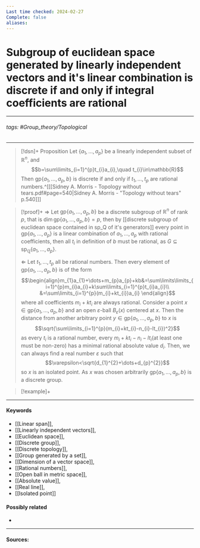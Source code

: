 ```yaml
---
Last time checked: 2024-02-27
Complete: false
aliases:
---
```

# Subgroup of euclidean space generated by linearly independent vectors and it's linear combination is discrete if and only if integral coefficients are rational
***
###### tags: #Group_theory/Topological 
***
>[!dsn]+ Proposition
>Let $\{a_{1},\dots,a_{p}\}$ be a linearly independent subset of $\mathbb{R}^{n}$, and 
>$$b=\sum\limits_{i=1}^{p}t_{i}a_{i},\quad t_{i}\in\mathbb{R}$$ 
>Then $\text{gp}\{a_{1},\dots,a_{p},b\}$ is discrete if and only if $t_{1},\dots,t_{p}$ are rational numbers.^[[[Sidney A. Morris - Topology without tears.pdf#page=540|Sidney A. Morris - "Topology without tears" p.540]]]

>[!proof]+
>$\Rightarrow$
>Let $\text{gp}\{a_{1},\dots,a_{p},b\}$ be a discrete subgroup of $\mathbb{R}^{n}$ of rank $p$, that is $\dim\text{gp}\{a_{1},\dots,a_{p},b\}=p$, then by [[discrete subgroup of euclidean space contained in sp_Q of it's generators]] every point in $\text{gp}\{a_{1},\dots,a_{p}\}$ is a linear combination of $a_{1},\dots,a_{p}$ with rational coefficients, then all $t_{i}$ in definition of $b$ must be rational, as $G\subseteq\text{sp}_{\mathbb{Q}}\{a_{1},\dots,a_{p}\}$.
>
>$\Leftarrow$
>Let $t_{1},\dots,t_{p}$ all be rational numbers. Then every element of $\text{gp}\{a_{1},\dots,a_{p},b\}$ is of the form
>$$\begin{align}m_{1}a_{1}+\dots+m_{p}a_{p}+kb&=\sum\limits\limits_{i=1}^{p}m_{i}a_{i}+k\sum\limits_{i=1}^{p}t_{i}a_{i}\\ &=\sum\limits_{i=1}^{p}(m_{i}+kt_{i})a_{i} \end{align}$$
>where all coefficients $m_{i}+kt_{i}$ are always rational.
>Consider a point $x\in\text{gp}\{a_{1},\dots,a_{p},b\}$ and an open $\varepsilon$-ball $B_{\varepsilon}(x)$ centered at $x$. Then the distance from another arbitrary point $y\in\text{gp}\{a_{1},\dots,a_{p},b\}$ to $x$ is 
>$$\sqrt{\sum\limits_{i=1}^{p}(m_{i}+kt_{i}-n_{i}-lt_{i})^2}$$
>as every $t_{i}$ is a rational number, every $m_{i}+kt_{i}-n_{i}-lt_{i}$(at least one must be non-zero) has a minimal rational absolute value $d_{i}$. Then, we can always find a real number $\varepsilon$ such that
>$$\varepsilon<\sqrt{d_{1}^{2}+\dots+d_{p}^{2}}$$
>so $x$ is an isolated point. As $x$ was chosen arbitrarily $\text{gp}\{a_{1},\dots,a_{p},b\}$ is a discrete group.

>[!example]+ 
>
***
#### Keywords
- [[Linear span]],
- [[Linearly independent vectors]],
- [[Euclidean space]],
- [[Discrete group]],
- [[Discrete topology]],
- [[Group generated by a set]],
- [[Dimension of a vector space]],
- [[Rational numbers]],
- [[Open ball in metric space]],
- [[Absolute value]],
- [[Real line]],
- [[Isolated point]]
#### Possibly related
- 
***
#### Sources: